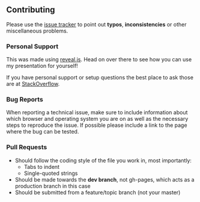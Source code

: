 ## Contributing
Please use the [issue tracker](https://github.com/charlingli/presentation-ewb-fyp-infonight2018/issues) to point out **typos**, **inconsistencies** or other miscellaneous problems.

### Personal Support
This was made using [reveal.js](https://github.com/hakimel/reveal.js). Head on over there to see how you can use my presentation for yourself!

If you have personal support or setup questions the best place to ask those are at [StackOverflow](http://stackoverflow.com/questions/tagged/reveal.js).

### Bug Reports
When reporting a technical issue, make sure to include information about which browser and operating system you are on as well as the necessary steps to reproduce the issue. If possible please include a link to the page where the bug can be tested.

### Pull Requests
- Should follow the coding style of the file you work in, most importantly:
  - Tabs to indent
  - Single-quoted strings
- Should be made towards the **dev branch**, not gh-pages, which acts as a production branch in this case
- Should be submitted from a feature/topic branch (not your master)